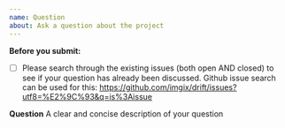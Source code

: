 ```yaml
---
name: Question
about: Ask a question about the project
---
```


**Before you submit:**

- [ ] Please search through the existing issues (both open AND closed) to see if your question has already been discussed. Github issue search can be used for this: https://github.com/imgix/drift/issues?utf8=%E2%9C%93&q=is%3Aissue

**Question**
A clear and concise description of your question
